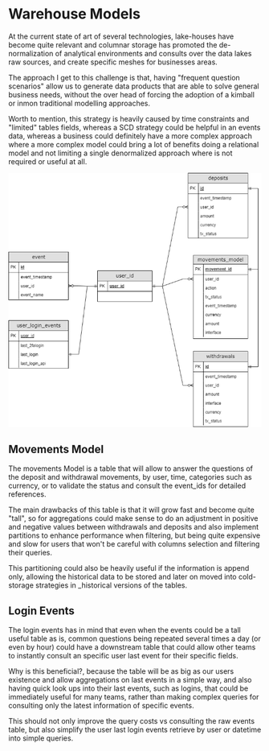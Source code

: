 # Warehouse Models

At the current state of art of several technologies, lake-houses have become quite relevant and columnar storage
has promoted the de-normalization of analytical environments and consults over the data lakes raw sources, and create
specific meshes for businesses areas. 

The approach I get to this challenge is that, having "frequent question scenarios" allow us to generate data products
that are able to solve general business needs, without the over head of forcing the adoption of a kimball or inmon 
traditional modelling approaches.

Worth to mention, this strategy is heavily caused by time constraints and "limited" tables fields, whereas a SCD
strategy could be helpful in an events data, whereas a business could definitely have a more complex approach where 
a more complex model could bring a lot of benefits doing a relational model and not limiting a single denormalized 
approach where is not required or useful at all.


![alt text](https://github.com/samuelrojolopez/de_technical_challenge/blob/main/src/warehouse/movements_erd.png?raw=true)



## Movements Model

The movements Model is a table that will allow to answer the questions of the deposit and withdrawal movements,
by user, time, categories such as currency, or to validate the status and consult the event_ids for detailed references.

The main drawbacks of this table is that it will grow fast and become quite "tall", so for aggregations could make 
sense to do an adjustment in positive and negative values between withdrawals and deposits and also implement partitions
to enhance performance when filtering, but being quite expensive and slow for users that won't be careful with columns
selection and filtering their queries.

This partitioning could also be heavily useful if the information is append only, allowing the historical data to be
stored and later on moved into cold-storage strategies in _historical versions of the tables.

## Login Events

The login events has in mind that even when the events could be a tall useful table as is, common questions being
repeated several times a day (or even by hour) could have a downstream table that could allow other teams to 
instantly consult an specific user last event for their specific fields.

Why is this beneficial?, because the table will be as big as our users existence and allow aggregations on last events
in a simple way, and also having quick look ups into their last events, such as logins, that could be immediately useful
for many teams, rather than making complex queries for consulting only the latest information of specific events.

This should not only improve the query costs vs consulting the raw events table, but also simplify the user last login 
events retrieve by user or datetime into simple queries.





